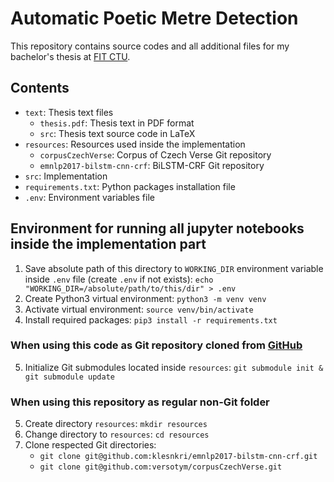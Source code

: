# Automatic Poetic Metre Detection
This repository contains source codes and all additional files for my bachelor's thesis at [FIT CTU](https://fit.cvut.cz).

## Contents
- `text`: Thesis text files
  - `thesis.pdf`: Thesis text in PDF format
  - `src`: Thesis text source code in LaTeX
- `resources`: Resources used inside the implementation
  - `corpusCzechVerse`: Corpus of Czech Verse Git repository
  - `emnlp2017-bilstm-cnn-crf`: BiLSTM-CRF Git repository
- `src`: Implementation
- `requirements.txt`: Python packages installation file
- `.env`: Environment variables file

## Environment for running all jupyter notebooks inside the implementation part
1. Save absolute path of this directory to `WORKING_DIR` environment variable inside `.env` file (create `.env` if not exists): `echo "WORKING_DIR=/absolute/path/to/this/dir" > .env`
2. Create Python3 virtual environment: `python3 -m venv venv`
3. Activate virtual environment: `source venv/bin/activate`
4. Install required packages: `pip3 install -r requirements.txt`

### When using this code as Git repository cloned from [GitHub](https://github.com/klesnkri/automatic_poetic_metre_detection.git)
5. Initialize Git submodules located inside `resources`: `git submodule init & git submodule update`

### When using this repository as regular non-Git folder
5. Create directory `resources`: `mkdir resources`
6. Change directory to `resources`: `cd resources`
7. Clone respected Git directories:
      - `git clone git@github.com:klesnkri/emnlp2017-bilstm-cnn-crf.git`
      - `git clone git@github.com:versotym/corpusCzechVerse.git`
